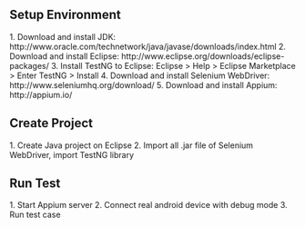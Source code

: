 <h2>Setup Environment</h2>
1. Download and install JDK: http://www.oracle.com/technetwork/java/javase/downloads/index.html
2. Download and install Eclipse: http://www.eclipse.org/downloads/eclipse-packages/
3. Install TestNG to Eclipse: Eclipse > Help > Eclipse Marketplace > Enter TestNG > Install
4. Download and install Selenium WebDriver: http://www.seleniumhq.org/download/
5. Download and install Appium: http://appium.io/

<h2>Create Project</h2>
1. Create Java project on Eclipse
2. Import all .jar file of Selenium WebDriver, import TestNG library

<h2>Run Test</h2>
1. Start Appium server
2. Connect real android device with debug mode
3. Run test case
